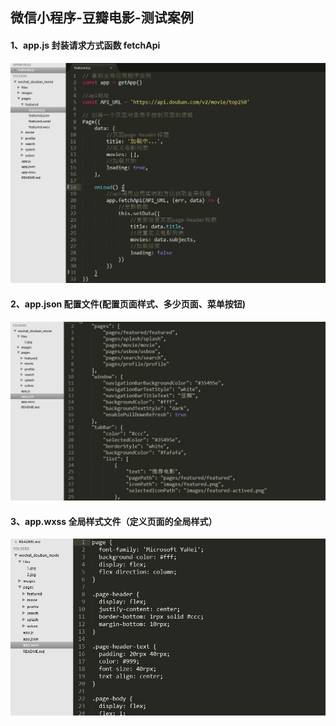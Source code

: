 ## 微信小程序-豆瓣电影-测试案例

#### 1、app.js 封装请求方式函数 fetchApi

![image](./files/1.jpg)

#### 2、app.json 配置文件(配置页面样式、多少页面、菜单按钮)
![image](./files/2.jpg)

#### 3、app.wxss 全局样式文件（定义页面的全局样式）
![image](./files/3.jpg)